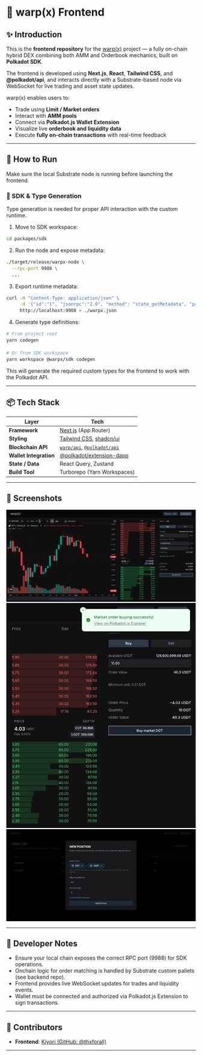 # 🌌 warp(x) Frontend

## ✨ Introduction

This is the **frontend repository** for the [warp(x)](https://warpx.vercel.app) project — a fully on-chain hybrid DEX combining both AMM and Orderbook mechanics, built on **Polkadot SDK**.

The frontend is developed using **Next.js**, **React**, **Tailwind CSS**, and **@polkadot/api**, and interacts directly with a Substrate-based node via WebSocket for live trading and asset state updates.

warp(x) enables users to:
- Trade using **Limit / Market orders**
- Interact with **AMM pools**
- Connect via **Polkadot.js Wallet Extension**
- Visualize live **orderbook and liquidity data**
- Execute **fully on-chain transactions** with real-time feedback

---

## 🚀 How to Run

Make sure the local Substrate node is running before launching the frontend.


### 🧩 SDK & Type Generation

Type generation is needed for proper API interaction with the custom runtime.

1. Move to SDK workspace:

```bash
cd packages/sdk
```

2. Run the node and expose metadata:

```bash
./target/release/warpx-node \
  --rpc-port 9988 \
  ...
```

3. Export runtime metadata:

```bash
curl -H "Content-Type: application/json" \
     -d '{"id":"1", "jsonrpc":"2.0", "method": "state_getMetadata", "params":[]}' \
     http://localhost:9988 > ./warpx.json
```

4. Generate type definitions:

```bash
# From project root
yarn codegen

# Or from SDK workspace
yarn workspace @warpx/sdk codegen
```

This will generate the required custom types for the frontend to work with the Polkadot API.

---

## 📦 Tech Stack

| Layer              | Tech                                                       |
|--------------------|------------------------------------------------------------|
| **Framework**      | [Next.js](https://nextjs.org/) (App Router)               |
| **Styling**        | [Tailwind CSS](https://tailwindcss.com/), [shadcn/ui](https://ui.shadcn.com/) |
| **Blockchain API** | [`warp/api`](./packages/sdk), [`@polkadot/api`](https://polkadot.js.org/docs/api/) |
| **Wallet Integration** | [@polkadot/extension-dapp](https://polkadot.js.org/docs/extension/) |
| **State / Data**   | React Query, Zustand                                       |
| **Build Tool**     | Turborepo (Yarn Workspaces)

---

## 📸 Screenshots

![Orderbook View](./packages/frontend/screenshots/orderbook.jpg)
![Extrinsic Toast](./packages/frontend/screenshots/extrinsicToast.png)
![Create Pool](./packages/frontend/screenshots/createPool.jpg)


---

## 🧠 Developer Notes

- Ensure your local chain exposes the correct RPC port (9988) for SDK operations.
- Onchain logic for order matching is handled by Substrate custom pallets (see backend repo).
- Frontend provides live WebSocket updates for trades and liquidity events.
- Wallet must be connected and authorized via Polkadot.js Extension to sign transactions.

---

## 🙌 Contributors
- **Frontend**: [Kiyori (GitHub: @thxforall)](https://github.com/thxforall)
  
---
